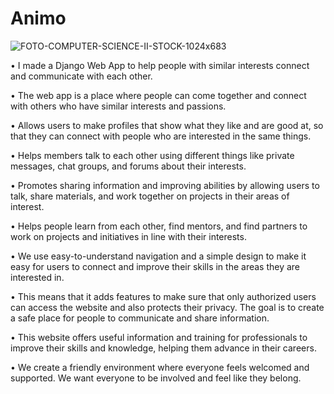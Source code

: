 # Animo

![FOTO-COMPUTER-SCIENCE-II-STOCK-1024x683](https://github.com/Jai-Doshi/animo/assets/62877713/64a9a5b0-c727-4cf1-859e-5128bf28b2af)

•	I made a Django Web App to help people with similar interests connect and communicate with each other.

•	The web app is a place where people can come together and connect with others who have similar interests and passions.

•	Allows users to make profiles that show what they like and are good at, so that they can connect with people who are interested in the same things.

•	Helps members talk to each other using different things like private messages, chat groups, and forums about their interests.

•	Promotes sharing information and improving abilities by allowing users to talk, share materials, and work together on projects in their areas of interest.

•	Helps people learn from each other, find mentors, and find partners to work on projects and initiatives in line with their interests.

•	We use easy-to-understand navigation and a simple design to make it easy for users to connect and improve their skills in the areas they are interested in.

•	This means that it adds features to make sure that only authorized users can access the website and also protects their privacy. The goal is to create a safe place for people to communicate and share information.

•	This website offers useful information and training for professionals to improve their skills and knowledge, helping them advance in their careers.

•	We create a friendly environment where everyone feels welcomed and supported. We want everyone to be involved and feel like they belong.


